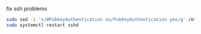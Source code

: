 fix ssh problems
```bash
sudo sed -i 's/#PubkeyAuthentication no/PubkeyAuthentication yes/g' /etc/ssh/sshd_config
sudo systemctl restart sshd
```
